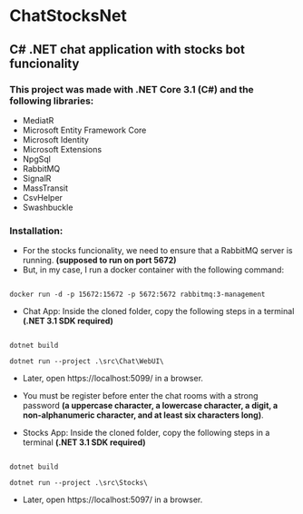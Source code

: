 # ChatStocksNet
## C# .NET chat application with stocks bot funcionality

### This project was made with .NET Core 3.1 (C#) and the following libraries:

- MediatR
- Microsoft Entity Framework Core
- Microsoft Identity
- Microsoft Extensions
- NpgSql
- RabbitMQ
- SignalR
- MassTransit
- CsvHelper
- Swashbuckle

### Installation:

- For the stocks funcionality, we need to ensure that a RabbitMQ server is running. **(supposed to run on port 5672)** 
- But, in my case, I run a docker container with the following command:

```

docker run -d -p 15672:15672 -p 5672:5672 rabbitmq:3-management

```

- Chat App: Inside the cloned folder, copy the following steps in a terminal **(.NET 3.1 SDK required)**

```

dotnet build

dotnet run --project .\src\Chat\WebUI\

```

- Later, open https://localhost:5099/ in a browser.
- You must be register before enter the chat rooms with a strong password **(a uppercase character, a lowercase character, a digit, a non-alphanumeric character, and at least six characters long)**.

- Stocks App: Inside the cloned folder, copy the following steps in a terminal **(.NET 3.1 SDK required)**

```

dotnet build

dotnet run --project .\src\Stocks\

```

- Later, open https://localhost:5097/ in a browser.
